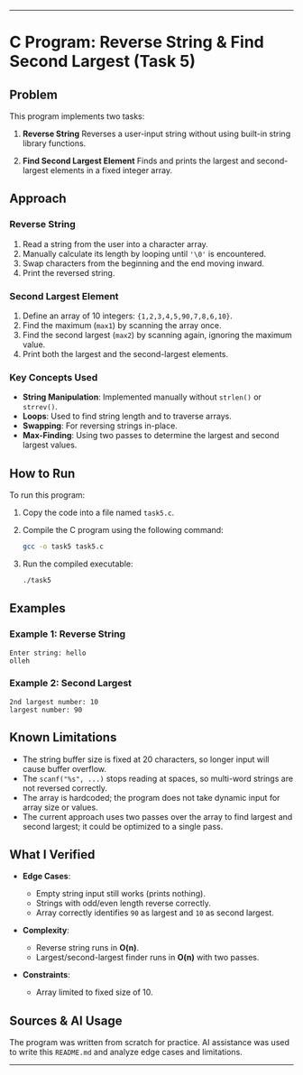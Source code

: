 
---

# C Program: Reverse String & Find Second Largest (Task 5)

## Problem

This program implements two tasks:

1. **Reverse String**
   Reverses a user-input string without using built-in string library functions.

2. **Find Second Largest Element**
   Finds and prints the largest and second-largest elements in a fixed integer array.

## Approach

### Reverse String

1. Read a string from the user into a character array.
2. Manually calculate its length by looping until `'\0'` is encountered.
3. Swap characters from the beginning and the end moving inward.
4. Print the reversed string.

### Second Largest Element

1. Define an array of 10 integers: `{1,2,3,4,5,90,7,8,6,10}`.
2. Find the maximum (`max1`) by scanning the array once.
3. Find the second largest (`max2`) by scanning again, ignoring the maximum value.
4. Print both the largest and the second-largest elements.

### Key Concepts Used

* **String Manipulation**: Implemented manually without `strlen()` or `strrev()`.
* **Loops**: Used to find string length and to traverse arrays.
* **Swapping**: For reversing strings in-place.
* **Max-Finding**: Using two passes to determine the largest and second largest values.

## How to Run

To run this program:

1. Copy the code into a file named `task5.c`.
2. Compile the C program using the following command:

   ```bash
   gcc -o task5 task5.c
   ```
3. Run the compiled executable:

   ```bash
   ./task5
   ```

## Examples

### Example 1: Reverse String

```
Enter string: hello
olleh
```

### Example 2: Second Largest

```
2nd largest number: 10
largest number: 90
```

## Known Limitations

* The string buffer size is fixed at 20 characters, so longer input will cause buffer overflow.
* The `scanf("%s", ...)` stops reading at spaces, so multi-word strings are not reversed correctly.
* The array is hardcoded; the program does not take dynamic input for array size or values.
* The current approach uses two passes over the array to find largest and second largest; it could be optimized to a single pass.

## What I Verified

* **Edge Cases**:

  * Empty string input still works (prints nothing).
  * Strings with odd/even length reverse correctly.
  * Array correctly identifies `90` as largest and `10` as second largest.
* **Complexity**:

  * Reverse string runs in **O(n)**.
  * Largest/second-largest finder runs in **O(n)** with two passes.
* **Constraints**:

  * Array limited to fixed size of 10.

## Sources & AI Usage

The program was written from scratch for practice. AI assistance was used to write this `README.md` and analyze edge cases and limitations.

---

